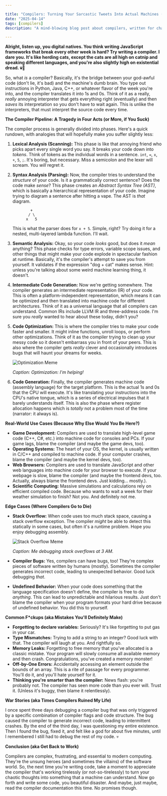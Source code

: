 ```yaml
---

title: "Compilers: Turning Your Sarcastic Tweets Into Actual Machines (Somehow)"
date: "2025-04-14"
tags: [compilers]
description: "A mind-blowing blog post about compilers, written for chaotic Gen Z engineers. Because let's be honest, you're only here because your boss told you to."

---
```


**Alright, listen up, you digital natives. You think writing JavaScript frameworks that break every other week is hard? Try writing a compiler. I dare you. It's like herding cats, except the cats are all high on catnip and speaking different languages, and you're also slightly high on existential dread. 💀🙏**

So, what *is* a compiler? Basically, it's the bridge between your god-awful code (don't lie, it's bad) and the machine's dumb brain. You type out instructions in Python, Java, C++, or whatever flavor of the week you're into, and the compiler translates it into 1s and 0s. Think of it as a really, *really* annoying interpreter that gets everything right (eventually) and then *saves* its interpretation so you don't have to wait again. This is unlike the interpreters, that must interpret the source code every time.

**The Compiler Pipeline: A Tragedy in Four Acts (or More, if You Suck)**

The compiler process is generally divided into phases. Here's a quick rundown, with analogies that will hopefully make you suffer slightly less:

1.  **Lexical Analysis (Scanning):** This phase is like that annoying friend who picks apart every single word you say. It breaks your code down into *tokens*. Think of tokens as the individual words in a sentence. `int`, `=`, `x`, `+`, `5`, `;`. It's boring, but necessary. Miss a semicolon and the lexer will scream. You *will* regret it.

2.  **Syntax Analysis (Parsing):** Now, the compiler tries to understand the *structure* of your code. Is it a grammatically correct sentence? Does the code make *sense*? This phase creates an *Abstract Syntax Tree (AST)*, which is basically a hierarchical representation of your code. Imagine trying to diagram a sentence after hitting a vape. The AST is *that* diagram.

    ```ascii
            +
           / \
          x   5
    ```

    This is what the parser does for `x + 5`. Simple, right? Try doing it for a nested, multi-layered lambda function. I'll wait.

3.  **Semantic Analysis:** Okay, so your code *looks* good, but does it *mean* anything? This phase checks for type errors, variable scope issues, and other things that might make your code explode in spectacular fashion at runtime. Basically, it's the compiler's attempt to save you from yourself. It validates if the expression "dog + cat" makes sense. Hint: unless you're talking about some weird machine learning thing, it doesn't.

4.  **Intermediate Code Generation:** Now we're getting somewhere. The compiler generates an intermediate representation (IR) of your code. This is often a platform-independent representation, which means it can be optimized and then translated into machine code for different architectures. Think of it as a universal language that all compilers can understand. Common IRs include LLVM IR and three-address code. I'm sure you *really* wanted to hear about these today, didn't you?

5.  **Code Optimization:** This is where the compiler tries to make your code faster and smaller. It might inline functions, unroll loops, or perform other optimizations. Think of it as the compiler trying to clean up your messy code so it doesn't embarrass you in front of your peers. This is also where the compiler gets *really* clever and occasionally introduces bugs that will haunt your dreams for weeks.

    ![Optimization Meme](https://i.imgflip.com/7o7z8h.jpg)

    *Caption: Optimization: I'm helping!*

6.  **Code Generation:** Finally, the compiler generates machine code (assembly language) for the target platform. This is the actual 1s and 0s that the CPU will execute. It's like translating your instructions into the CPU's native tongue, which is a series of electrical impulses that it barely understands itself. This is also the phase where register allocation happens which is *totally* not a problem most of the time (narrator: it always is).

**Real-World Use Cases (Because Why Else Would You Be Here?)**

*   **Game Development:** Compilers are used to translate high-level game code (C++, C#, etc.) into machine code for consoles and PCs. If your game lags, blame the compiler (and maybe the game devs, too).
*   **Operating Systems:** The heart of your OS, the kernel, is usually written in C/C++ and compiled to machine code. If your computer crashes, blame the compiler (and maybe the kernel devs, too).
*   **Web Browsers:** Compilers are used to translate JavaScript and other web languages into machine code for your browser to execute. If your webpage is slow, blame the compiler (and maybe the frontend devs, too. Actually, always blame the frontend devs. Just kidding... mostly.).
*   **Scientific Computing:** Massive simulations and calculations rely on efficient compiled code. Because who wants to wait a week for their weather simulation to finish? Not you. And definitely not me.

**Edge Cases (Where Compilers Go to Die)**

*   **Stack Overflow:** When code uses too much stack space, causing a stack overflow exception. The compiler *might* be able to detect this statically in some cases, but often it's a runtime problem. Hope you enjoy debugging assembly.

    ![Stack Overflow Meme](https://i.imgflip.com/7o801f.jpg)

    *Caption: Me debugging stack overflows at 3 AM.*
*   **Compiler Bugs:** Yes, compilers can have bugs, too! They're complex pieces of software written by humans (mostly). Sometimes the compiler generates incorrect code, leading to unexpected behavior. Good luck debugging *that*.
*   **Undefined Behavior:** When your code does something that the language specification doesn't define, the compiler is free to do *anything*. This can lead to unpredictable and hilarious results. Just don't blame the compiler when your program formats your hard drive because of undefined behavior. You did this to yourself.

**Common F\*ckups (aka Mistakes You'll Definitely Make)**

*   **Forgetting to declare variables:** Seriously? It's like forgetting to put gas in your car.
*   **Type Mismatches:** Trying to add a string to an integer? Good luck with that. The compiler will laugh at you. And rightfully so.
*   **Memory Leaks:** Forgetting to free memory that you've allocated is a classic mistake. Your program will slowly consume all available memory and then crash. Congratulations, you've created a memory monster!
*   **Off-by-One Errors:** Accidentally accessing an element outside the bounds of an array. This is a rite of passage for every programmer. You'll do it, and you'll hate yourself for it.
*   **Thinking you're smarter than the compiler:** News flash: you're probably not. The compiler has seen more code than you ever will. Trust it. (Unless it's buggy, then blame it relentlessly).

**War Stories (aka Times Compilers Ruined My Life)**

I once spent three days debugging a compiler bug that was only triggered by a specific combination of compiler flags and code structure. The bug caused the compiler to generate incorrect code, leading to intermittent crashes. By the end of the third day, I was questioning my entire existence. Then I found the bug, fixed it, and felt like a god for about five minutes, until I remembered I still had to debug the rest of my code. 💀

**Conclusion (aka Get Back to Work)**

Compilers are complex, frustrating, and essential to modern computing. They're the unsung heroes (and sometimes the villains) of the software world. So, the next time you're writing code, take a moment to appreciate the compiler that's working tirelessly (or not-so-tirelessly) to turn your chaotic thoughts into something that a machine can understand. Now go forth and write some code, you beautiful disaster. And maybe, just maybe, read the compiler documentation this time. No promises though.
